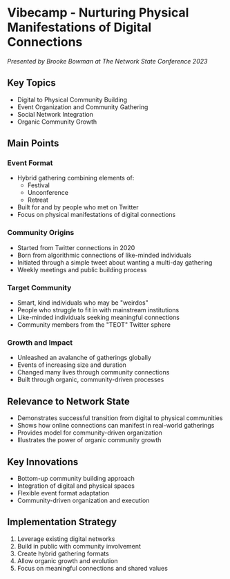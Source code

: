 # Vibecamp - Nurturing Physical Manifestations of Digital Connections
*Presented by Brooke Bowman at The Network State Conference 2023*

## Key Topics
- Digital to Physical Community Building
- Event Organization and Community Gathering
- Social Network Integration
- Organic Community Growth

## Main Points
### Event Format
- Hybrid gathering combining elements of:
  - Festival
  - Unconference
  - Retreat
- Built for and by people who met on Twitter
- Focus on physical manifestations of digital connections

### Community Origins
- Started from Twitter connections in 2020
- Born from algorithmic connections of like-minded individuals
- Initiated through a simple tweet about wanting a multi-day gathering
- Weekly meetings and public building process

### Target Community
- Smart, kind individuals who may be "weirdos"
- People who struggle to fit in with mainstream institutions
- Like-minded individuals seeking meaningful connections
- Community members from the "TEOT" Twitter sphere

### Growth and Impact
- Unleashed an avalanche of gatherings globally
- Events of increasing size and duration
- Changed many lives through community connections
- Built through organic, community-driven processes

## Relevance to Network State
- Demonstrates successful transition from digital to physical communities
- Shows how online connections can manifest in real-world gatherings
- Provides model for community-driven organization
- Illustrates the power of organic community growth

## Key Innovations
- Bottom-up community building approach
- Integration of digital and physical spaces
- Flexible event format adaptation
- Community-driven organization and execution

## Implementation Strategy
1. Leverage existing digital networks
2. Build in public with community involvement
3. Create hybrid gathering formats
4. Allow organic growth and evolution
5. Focus on meaningful connections and shared values 